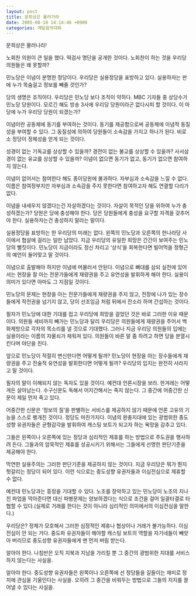 ```yaml
---
layout: post
title: 문희상은 물러가라
date: 2005-08-18 14:14:46 +0900
categories: 깨달음의대화
---
```

문희상은 물러나라!
  

  
노회찬 의원이 큰 일을 했다. 떡검사 명단을 공개한 것이다. 노회찬이 하는 것을 우리당 의원들은 왜 못할까?
  

  
민노당은 이념이 분명한 정당이다. 우리당은 실용정당을 표방하고 있다. 실용하자는 판에 누가 목숨걸고 정보를 빼줄 것인가?
  

  
당의 생명은 조직이다. 우리당은 민노당 보다 조직이 약하다. MBC 기자들 중 상당수가 민노당 당원이다. 모르긴 해도 방송 3사에 우리당 당원이라곤 없다시피 할 것이다. 이 마당에 누가 우리당 당원이 되겠는가?
  

  
이념이란 공동체에 동기를 부여하는 것이다. 동기를 제공함으로써 공동체에 이념적 동질성을 부여할 수 있다. 그 동질성에 의하여 당원들이 소속감을 가지고 하나가 된다. 비로소 정당이 정체성을 얻게 되는 것이다.
  

  
성경이 없는 기독교를 상상할 수 있을까? 경전이 없는 불교를 상상할 수 있을까? 사서삼경이 없는 유교를 상상할 수 있을까? 이념이 없으면 동기가 없고, 동기가 없으면 참여하지 않는다.
  

  
이념이 없어서는 참여한다 해도 종이당원에 불과하다. 자부심과 소속감을 느낄 수 없다. 이름은 참여정부지만 자부심과 소속감을 주지 못한다면 참여하고자 해도 연결할 다리가 없다.
  

  
이념을 내세우지 않겠다는건 자살하겠다는 것이다. 자살이 목적인 당을 위하여 누가 충성하겠는가? 당원은 당에 충성해야 한다. 당은 당원들에게 충성을 요구할 자격을 갖추어야 한다. 실용하자는건 충성하지 말라는 말이다.
  

  
실용정당을 표방하는 한 우리당의 미래는 없다. 왼쪽의 민노당과 오른쪽의 한나라당 사이에서 협살에 걸리는 일만 남았다. 지금 우리당의 유일한 희망은 간간이 보여주는 민노당의 뻘짓이다. 민노당이 지금이라도 정신 차리고 ‘상식’을 회복한다면 빌어먹을 정형근의 예언이 들어맞고 말 것이다.
  

  
이념으로 출발해야 하지만 이념에 머물러서 안된다. 이념으로 뼈대를 삼되 실천에 있어서는 현장을 잘 아는 전문가들에게 재량권을 주고 유연성을 발휘하게 해야 한다. 실용이 의미가 있다면 아마도 그 지점일 것이다.
  

  
민노당의 문제는 현장을 아는 전문가들에게 재량권을 주지 않고, 전장에 나가 있는 장수들에게 작전권을 넘기지 않고, 당이 선조임금 처럼 뒤에서 잔소리 하며 간섭하는 것이다.
  

  
필자가 민노당에 대한 기대를 접고 우리당에 희망을 걸었던 것은 바로 그러한 이유 때문이다. 의원들 세비까지 빼가는 민노당과 달리 우리당은 의원들에게 재량권을 주어서 백화제방으로 각자의 목소리를 낼 것으로 기대했다. 그러나 지금 우리당 의원들의 입에는 실용이라는 이름의 자물쇠가 채워져 있다. 의원들이 바른 말 좀 하려고 하면 당을 분열시킨다며 야단을 친다.
  

  
앞으로 민노당이 적절히 변신한다면 어떻게 될까? 민노당이 현장을 아는 장수들에게 재량권을 주고 전술적 유연성을 발휘한다면 어떻게 될까? 우리당의 입지는 완전히 사라지고 말 것이다.
  

  
필자의 말이 이해되지 않는 독자도 있을 것이다. 예컨대 언론시장을 보라. 한겨레는 어떻게든 살아남는다. 수구신문도 독해서 어지간해서는 죽지 않는다. 그 중간에 어중간한 신문이 제일 먼저 죽고 있다.
  

  
어중간한 신문은 ‘정보의 질’을 판별하는 서비스를 제공하지 않기 때문에 언론 고유의 기능을 스스로 팽개친 것이다. 정당도 마찬가지다. 이념의 완충지대에 있는 광범위한 중도성향 유권자들은 균형감각을 발휘하여 캐스팅 보트가 되고자 하는 욕망을 감추고 있다.
  

  
그들은 왼쪽이나 오른쪽에 있는 정당과 심리적인 제휴를 하는 방법으로 주도권을 행사하려 든다. 그들과의 암묵적인 제휴를 성공시키기 위해서는 그들에게 선명한 판단기준을 제공해야 한다.
  

  
막연한 실용주의는 그러한 판단기준을 제공하지 않는 것이다. 지금 우리당은 뭐가 뭔지 헛갈리는 정당이 되어 있다. 이런 식으로는 중도성향 유권자들과 이심전심으로 제휴할 수 없다.
  

  
예컨대 민노당과는 흥정을 기대할 수 있다. 노조를 장악하고 있는 민노당이 노조의 지나친 파업을 막아준다면 대신 파병문제는 양보하겠다는 식으로 조건을 걸어 일괄타결로 타협할 수 있다.(실제로 거래를 한다는 것이 아니라 심리적인 의미에서의 이심전심을 말한다.)
  

  
우리당은? 정체가 모호해서 그러한 심정적인 제휴나 협상이나 거래가 불가능하다. 이심전심이 안 되는 거다. 중도파 유권자들이 해야할 캐스팅 보트의 역할을 자기네들이 빼앗아 버리므로 중도성향 유권자들에게 맨 먼저 버림 받는다.
  

  
알아야 한다. 나침반은 오직 지북과 지남을 가리킬 뿐 그 중간의 광범위한 지대를 서비스하지 않는다는 사실을.
  

  
알아야 한다. 중도성향 유권자들은 왼쪽이나 오른쪽에 선 정당들을 길들이는 재미로 정치에 관심을 기울인다는 사실을. 오히려 그 중간을 비워두는 방법으로 그들의 지지를 끌어낼 수 있다는 사실을.